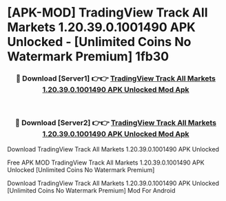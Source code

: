 # [APK-MOD] TradingView  Track All Markets 1.20.39.0.1001490 APK Unlocked - [Unlimited Coins No Watermark Premium] 1fb30



<div align="center">
<h3>🔴 Download [Server1] 👉👉 <a href="https://momento.my/?title=TradingView__Track_All_Markets_1.20.39.0.1001490_APK_Unlocked">TradingView  Track All Markets 1.20.39.0.1001490 APK Unlocked Mod Apk</a></h3><br>

<h3>🔴 Download [Server2] 👉👉 <a href="https://momento.my/?title=TradingView__Track_All_Markets_1.20.39.0.1001490_APK_Unlocked">TradingView  Track All Markets 1.20.39.0.1001490 APK Unlocked Mod Apk</a></h3>
</div>



Download TradingView  Track All Markets 1.20.39.0.1001490 APK Unlocked 

Free APK MOD TradingView  Track All Markets 1.20.39.0.1001490 APK Unlocked [Unlimited Coins No Watermark Premium]

Download TradingView  Track All Markets 1.20.39.0.1001490 APK Unlocked [Unlimited Coins No Watermark Premium] Mod For Android
